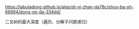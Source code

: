 


https://labuladong.github.io/algo/di-yi-zhan-da78c/shou-ba-sh-66994/dong-ge-da-334dd/


二叉树的最大深度（遍历、分解子问题递归）
